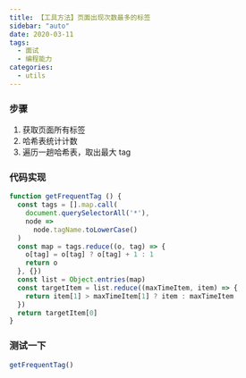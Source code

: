 ```yaml
---
title: 【工具方法】页面出现次数最多的标签
sidebar: "auto"
date: 2020-03-11
tags:
  - 面试
  - 编程能力
categories:
  - utils
---
```


### 步骤

1. 获取页面所有标签
2. 哈希表统计计数
3. 遍历一趟哈希表，取出最大 tag

### 代码实现

```js
function getFrequentTag () {
  const tags = [].map.call(
    document.querySelectorAll('*'), 
    node => 
      node.tagName.toLowerCase()
  )
  const map = tags.reduce((o, tag) => {
    o[tag] = o[tag] ? o[tag] + 1 : 1
    return o
  }, {})
  const list = Object.entries(map)
  const targetItem = list.reduce((maxTimeItem, item) => {
    return item[1] > maxTimeItem[1] ? item : maxTimeItem
  })
  return targetItem[0]
}
```

### 测试一下

```js
getFrequentTag()
```
